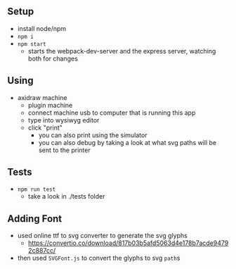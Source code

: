 ## Setup

- install node/npm
- `npm i`
- `npm start` 
  - starts the webpack-dev-server and the express server, watching both for changes

## Using

- axidraw machine
  - plugin machine
  - connect machine usb to computer that is running this app
  - type into wysiwyg editor
  - click "print"
    - you can also print using the simulator
    - you can also debug by taking a look at what svg paths will be sent to the printer

## Tests

- `npm run test`
  - take a look in ./tests folder


## Adding Font

- used online ttf to svg converter to generate the svg glyphs
  - https://convertio.co/download/817b03b5afd5063d4e178b7acde94792c887cc/
- then used `SVGFont.js` to convert the glyphs to svg `path`s


